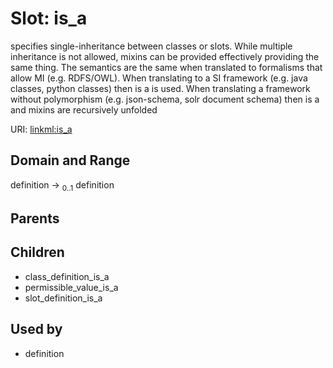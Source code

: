 
# Slot: is_a


specifies single-inheritance between classes or slots. While multiple inheritance is not allowed, mixins can be provided effectively providing the same thing. The semantics are the same when translated to formalisms that allow MI (e.g. RDFS/OWL). When translating to a SI framework (e.g. java classes, python classes) then is a is used. When translating a framework without polymorphism (e.g. json-schema, solr document schema) then is a and mixins are recursively unfolded

URI: [linkml:is_a](https://w3id.org/linkml/is_a)


## Domain and Range

definition &#8594;  <sub>0..1</sub> definition

## Parents


## Children

 *  class_definition_is_a
 *  permissible_value_is_a
 *  slot_definition_is_a

## Used by

 * definition
